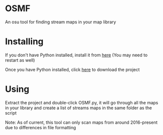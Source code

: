 # OSMF
An osu tool for finding stream maps in your map library


# Installing
If you don't have Python installed, install it from [here](https://www.microsoft.com/en-us/p/python-37/9nj46sx7x90p) (You may need to restart as well)

Once you have Python installed, click [here](https://github.com/iMeisa/OSMF/archive/master.zip) to download the project


# Using
Extract the project and double-click OSMF.py, it will go through all the maps in your library and create a list of streams maps in the same folder as the script

Note: As of current, this tool can only scan maps from around 2016-present due to differences in file formatting
